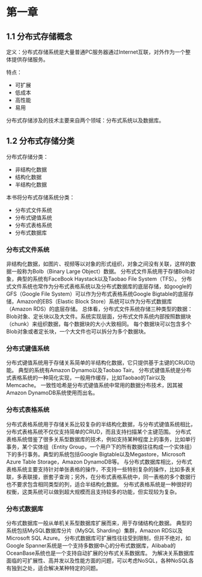 # 第一章

## 1.1 分布式存储概念

定义：分布式存储系统是大量普通PC服务器通过Internet互联，对外作为一个整体提供存储服务。

特点：
* 可扩展
* 低成本
* 高性能
* 易用

分布式存储涉及的技术主要来自两个领域：分布式系统以及数据库。

## 1.2 分布式存储分类

分布式存储分类：
* 非结构化数据
* 结构化数据
* 半结构化数据

本书将分布式存储系统分类：
* 分布式文件系统
* 分布式键值系统
* 分布式表格系统
* 分布式数据库

### 分布式文件系统

非结构化数据，如图片、视频等以对象的形式组织，对象之间没有关联，这样的数据一般称为Bolb（Binary Large Object）数据。
分布式文件系统用于存储Bolb对象，典型的系统有FaceBook Haystack以及Taobao File System（TFS）。
分布式文件系统也常作为分布式表格系统以及分布式数据库的底层存储，如google的GFS（Google File System）可以作为分布式表格系统Google Bigtable的底层存储，Amazon的EBS（Elastic Block Store）系统可以作为分布式数据库（Amazon RDS）的底层存储。
总体看，分布式文件系统存储三种类型的数据：Blob对象、定长块以及大文件。系统实现层面，分布式文件系统内部按照数据块（chunk）来组织数据，每个数据块的大小大致相同。
每个数据块可以包含多个Blob对象或者定长块，一个大文件也可以拆分为多个数据块。

### 分布式键值系统

分布式键值系统用于存储关系简单的半结构化数据，它只提供基于主键的CRUD功能。
典型的系统有Amazon Dynamo以及Taobao Tair。
分布式键值系统是分布式表格系统的一种简化实现，一般用作缓存，比如Taobao的Tair以及Memcache。
一致性哈希是分布式键值系统中常用的数据分布技术，因其被Amazon DynamoDB系统使用而出名。

### 分布式表格系统

分布式表格系统用于存储关系比较复杂的半结构化数据，与分布式键值系统相比，分布式表格系统不仅仅支持简单的CRUD，而且支持扫描某个主键范围。
分布式表格系统借鉴了很多关系型数据库的技术，例如支持某种程度上的事务，比如单行事务，某个实体组（Entity Group，一个用户下的所有数据往往构成一个实体组）下的多行事务。典型的系统包括Google Bigtable以及Megastore，Microsoft Azure Table Storage，Amazon DynamoDB等。
与分布式数据库相比，分布式表格系统主要支持针对单张表格的操作，不支持一些特别复杂的操作，比如多表关联，多表联接，嵌套子查询；另外，在分布式表格系统中，同一表格的多个数据行也不要求包含相同类型的列，适合半结构化数据。
分布式表格系统是一种很好的权衡，这类系统可以做到超大规模而且支持较多的功能，但实现较为复杂。

### 分布式数据库

分布式数据库一般从单机关系型数据库扩展而来，用于存储结构化数据。
典型的系统包括MySQL数据库分片（MySQL Sharding）集群，Amazon RDS以及Microsoft SQL Azure。
分布式数据库可扩展性往往受到限制，但并不绝对，如Google Spanner系统是一个支持多数据中心的分布式数据库，Alibaba的OceanBase系统也是一个支持自动扩展的分布式关系数据库。
为解决关系数据库面临的可扩展性、高并发以及性能方面的问题，可以考虑NoSQL，各种NoSQL各有独到之处，适合解决某种特定的问题。

